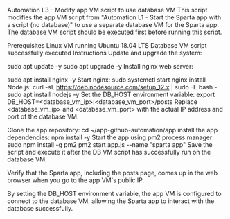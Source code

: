 Automation L3 - Modify app VM script to use database VM
This script modifies the app VM script from "Automation L1 - Start the Sparta app with a script (no database)" to use a separate database VM for the Sparta app. The database VM script should be executed first before running this script.

Prerequisites
Linux VM running Ubuntu 18.04 LTS
Database VM script successfully executed
Instructions
Update and upgrade the system:

sudo apt update -y
sudo apt upgrade -y
Install nginx web server:

sudo apt install nginx -y
Start nginx:
sudo systemctl start nginx
install Node.js:
curl -sL https://deb.nodesource.com/setup_12.x | sudo -E bash -
sudo apt install nodejs -y
Set the DB_HOST environment variable:
export DB_HOST=<database_vm_ip>:<database_vm_port>/posts
Replace <database_vm_ip> and <database_vm_port> with the actual IP address and port of the database VM.

Clone the app repository:
 cd ~/app-github-automation/app
install the app dependencies:
npm install -y
Start the app using pm2 process manager:
 sudo npm install -g pm2
pm2 start app.js --name "sparta app"
Save the script and execute it after the DB VM script has successfully run on the database VM.

Verify that the Sparta app, including the posts page, comes up in the web browser when you go to the app VM's public IP.

By setting the DB_HOST environment variable, the app VM is configured to connect to the database VM, allowing the Sparta app to interact with the database successfully.